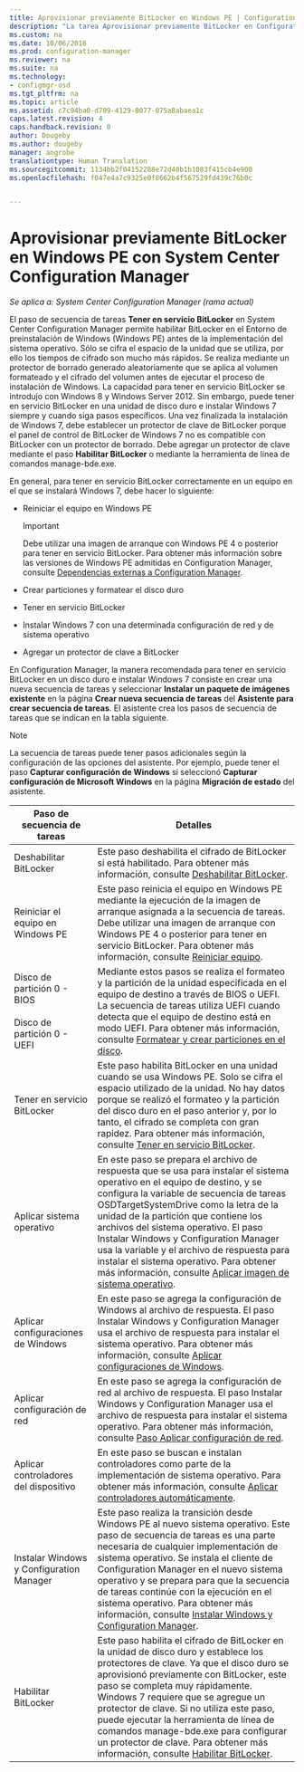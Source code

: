 ```yaml
---
title: Aprovisionar previamente BitLocker en Windows PE | Configuration Manager
description: "La tarea Aprovisionar previamente BitLocker en Configuration Manager habilita BitLocker en el Entorno de preinstalación de Windows antes de la implementación del sistema operativo."
ms.custom: na
ms.date: 10/06/2016
ms.prod: configuration-manager
ms.reviewer: na
ms.suite: na
ms.technology:
- configmgr-osd
ms.tgt_pltfrm: na
ms.topic: article
ms.assetid: c7c94ba0-d709-4129-8077-075a8abaea1c
caps.latest.revision: 4
caps.handback.revision: 0
author: Dougeby
ms.author: dougeby
manager: angrobe
translationtype: Human Translation
ms.sourcegitcommit: 1134bb2f04152288e72d40b1b1083f415cb4e900
ms.openlocfilehash: f047e4a7c9325e0f8662b4f567529fd439c76b0c


---
```

# <a name="preprovision-bitlocker-in-windows-pe-with-system-center-configuration-manager"></a>Aprovisionar previamente BitLocker en Windows PE con System Center Configuration Manager

*Se aplica a: System Center Configuration Manager (rama actual)*

El paso de secuencia de tareas **Tener en servicio BitLocker** en System Center Configuration Manager permite habilitar BitLocker en el Entorno de preinstalación de Windows (Windows PE) antes de la implementación del sistema operativo. Sólo se cifra el espacio de la unidad que se utiliza, por ello los tiempos de cifrado son mucho más rápidos. Se realiza mediante un protector de borrado generado aleatoriamente que se aplica al volumen formateado y el cifrado del volumen antes de ejecutar el proceso de instalación de Windows. La capacidad para tener en servicio BitLocker se introdujo con Windows 8 y Windows Server 2012. Sin embargo, puede tener en servicio BitLocker en una unidad de disco duro e instalar Windows 7 siempre y cuando siga pasos específicos. Una vez finalizada la instalación de Windows 7, debe establecer un protector de clave de BitLocker porque el panel de control de BitLocker de Windows 7 no es compatible con BitLocker con un protector de borrado. Debe agregar un protector de clave mediante el paso **Habilitar BitLocker** o mediante la herramienta de línea de comandos manage-bde.exe.  

 En general, para tener en servicio BitLocker correctamente en un equipo en el que se instalará Windows 7, debe hacer lo siguiente:  

-   Reiniciar el equipo en Windows PE  

    > [!IMPORTANT]  
    >  Debe utilizar una imagen de arranque con Windows PE 4 o posterior para tener en servicio BitLocker. Para obtener más información sobre las versiones de Windows PE admitidas en Configuration Manager, consulte [Dependencias externas a Configuration Manager](../plan-design/infrastructure-requirements-for-operating-system-deployment.md#BKMK_ExternalDependencies).  

-   Crear particiones y formatear el disco duro  

-   Tener en servicio BitLocker  

-   Instalar Windows 7 con una determinada configuración de red y de sistema operativo  

-   Agregar un protector de clave a BitLocker  

 En Configuration Manager, la manera recomendada para tener en servicio BitLocker en un disco duro e instalar Windows 7 consiste en crear una nueva secuencia de tareas y seleccionar **Instalar un paquete de imágenes existente** en la página **Crear nueva secuencia de tareas** del **Asistente para crear secuencia de tareas**. El asistente crea los pasos de secuencia de tareas que se indican en la tabla siguiente.  

> [!NOTE]  
>  La secuencia de tareas puede tener pasos adicionales según la configuración de las opciones del asistente. Por ejemplo, puede tener el paso **Capturar configuración de Windows** si seleccionó **Capturar configuración de Microsoft Windows** en la página **Migración de estado** del asistente.  

|Paso de secuencia de tareas|Detalles|  
|------------------------|-------------|  
|Deshabilitar BitLocker|Este paso deshabilita el cifrado de BitLocker si está habilitado. Para obtener más información, consulte [Deshabilitar BitLocker](../understand/task-sequence-steps.md#BKMK_DisableBitLocker).|  
|Reiniciar el equipo en Windows PE|Este paso reinicia el equipo en Windows PE mediante la ejecución de la imagen de arranque asignada a la secuencia de tareas. Debe utilizar una imagen de arranque con Windows PE 4 o posterior para tener en servicio BitLocker. Para obtener más información, consulte [Reiniciar equipo](../understand/task-sequence-steps.md#BKMK_RestartComputer).|  
|Disco de partición 0 - BIOS<br /><br /> Disco de partición 0 - UEFI|Mediante estos pasos se realiza el formateo y la partición de la unidad especificada en el equipo de destino a través de BIOS o UEFI. La secuencia de tareas utiliza UEFI cuando detecta que el equipo de destino está en modo UEFI. Para obtener más información, consulte [Formatear y crear particiones en el disco](../understand/task-sequence-steps.md#BKMK_FormatandPartitionDisk).|  
|Tener en servicio BitLocker|Este paso habilita BitLocker en una unidad cuando se usa Windows PE. Solo se cifra el espacio utilizado de la unidad. No hay datos porque se realizó el formateo y la partición del disco duro en el paso anterior y, por lo tanto, el cifrado se completa con gran rapidez. Para obtener más información, consulte [Tener en servicio BitLocker](../understand/task-sequence-steps.md#BKMK_PreProvisionBitLocker).|  
|Aplicar sistema operativo|En este paso se prepara el archivo de respuesta que se usa para instalar el sistema operativo en el equipo de destino, y se configura la variable de secuencia de tareas OSDTargetSystemDrive como la letra de la unidad de la partición que contiene los archivos del sistema operativo. El paso Instalar Windows y Configuration Manager usa la variable y el archivo de respuesta para instalar el sistema operativo. Para obtener más información, consulte [Aplicar imagen de sistema operativo](../understand/task-sequence-steps.md#BKMK_ApplyOperatingSystemImage).|  
|Aplicar configuraciones de Windows|En este paso se agrega la configuración de Windows al archivo de respuesta. El paso Instalar Windows y Configuration Manager usa el archivo de respuesta para instalar el sistema operativo. Para obtener más información, consulte [Aplicar configuraciones de Windows](../understand/task-sequence-steps.md#BKMK_ApplyWindowsSettings).|  
|Aplicar configuración de red|En este paso se agrega la configuración de red al archivo de respuesta. El paso Instalar Windows y Configuration Manager usa el archivo de respuesta para instalar el sistema operativo. Para obtener más información, consulte [Paso Aplicar configuración de red](../understand/task-sequence-steps.md#BKMK_ApplyNetworkSettings).|  
|Aplicar controladores del dispositivo|En este paso se buscan e instalan controladores como parte de la implementación de sistema operativo. Para obtener más información, consulte [Aplicar controladores automáticamente](../understand/task-sequence-steps.md#BKMK_AutoApplyDrivers).|  
|Instalar Windows y Configuration Manager|Este paso realiza la transición desde Windows PE al nuevo sistema operativo. Este paso de secuencia de tareas es una parte necesaria de cualquier implementación de sistema operativo. Se instala el cliente de Configuration Manager en el nuevo sistema operativo y se prepara para que la secuencia de tareas continúe con la ejecución en el sistema operativo. Para obtener más información, consulte [Instalar Windows y Configuration Manager](../understand/task-sequence-steps.md#BKMK_SetupWindowsandConfigMgr).|  
|Habilitar BitLocker|Este paso habilita el cifrado de BitLocker en la unidad de disco duro y establece los protectores de clave. Ya que el disco duro se aprovisionó previamente con BitLocker, este paso se completa muy rápidamente. Windows 7 requiere que se agregue un protector de clave. Si no utiliza este paso, puede ejecutar la herramienta de línea de comandos manage-bde.exe para configurar un protector de clave. Para obtener más información, consulte [Habilitar BitLocker](../understand/task-sequence-steps.md#BKMK_EnableBitLocker).|  



<!--HONumber=Nov16_HO1-->


